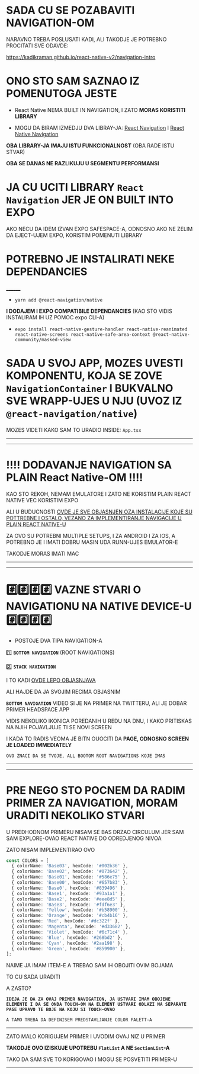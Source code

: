 # SADA CU SE POZABAVITI NAVIGATION-OM

NARAVNO TREBA POSLUSATI KADI, ALI TAKODJE JE POTREBNO PROCITATI SVE ODAVDE:

<https://kadikraman.github.io/react-native-v2/navigation-intro>

# ONO STO SAM SAZNAO IZ POMENUTOGA JESTE

- React Native NEMA BUILT IN NAVIGATION, I ZATO **MORAS KORISTITI LIBRARY**

- MOGU DA BIRAM IZMEDJU DVA LIBRAY-JA: [React Navigation](https://reactnavigation.org/) I [React Native Navigation](https://wix.github.io/react-native-navigation/docs/before-you-start/)

**OBA LIBRARY-JA IMAJU ISTU FUNKCIONALNOST** (OBA RADE ISTU STVAR)

**OBA SE DANAS NE RAZLIKUJU U SEGMENTU PERFORMANSI**

# JA CU UCITI LIBRARY `React Navigation` JER JE ON BUILT INTO EXPO

AKO NECU DA IDEM IZVAN EXPO SAFESPACE-A, ODNOSNO AKO NE ZELIM DA EJECT-UJEM EXPO, KORISTIM POMENUTI LIBRARY

# POTREBNO JE INSTALIRATI NEKE DEPENDANCIES

[______](https://kadikraman.github.io/react-native-v2/navigation-expo)

- `yarn add @react-navigation/native`

**I DODAJEM I EXPO COMPATIBILE DEPENDANCIES** (KAO STO VIDIS INSTALIRAM IH UZ POMOC expo CLI-A)

- `expo install react-native-gesture-handler react-native-reanimated react-native-screens react-native-safe-area-context @react-native-community/masked-view`

# SADA U SVOJ APP, MOZES UVESTI KOMPONENTU, KOJA SE ZOVE `NavigationContainer` I BUKVALNO SVE WRAPP-UJES U NJU (UVOZ IZ `@react-navigation/native`)

MOZES VIDETI KAKO SAM TO URADIO INSIDE: `App.tsx`

***

***

# !!!! DODAVANJE NAVIGATION SA PLAIN React Native-OM !!!!

KAO STO REKOH, NEMAM EMULATORE I ZATO NE KORISTIM PLAIN REACT NATIVE VEC KORISTIM EXPO

ALI U BUDUCNOSTI [OVDE JE SVE OBJASNJEN OZA INSTALACIJE KOJE SU POTTREBNE I OSTALO, VEZANO ZA IMPLEMENTIRANJE NAVIGACIJE U PLAIN REACT NATIVE-U](https://kadikraman.github.io/react-native-v2/navigation-rn)

ZA OVO SU POTREBNI MULTIPLE SETUPS, I ZA ANDROID I ZA IOS, A POTREBNO JE I IMATI DOBRU MASIN UDA RUNN-UJES EMULATOR-E

TAKODJE MORAS IMATI MAC

***

***

# #️⃣#️⃣#️⃣#️⃣ VAZNE STVARI O NAVIGATIONU NA NATIVE DEVICE-U #️⃣#️⃣#️⃣#️⃣

- POSTOJE DVA TIPA NAVIGATION-A

:one: **`BOTTOM NAVIGATION`** (ROOT NAVIGATIONS)

:two: **`STACK NAVIGATION`**

I TO KADI [OVDE LEPO OBJASNJAVA](https://kadikraman.github.io/react-native-v2/adding-navigation)

ALI HAJDE DA JA SVOJIM RECIMA OBJASNIM

**`BOTTOM NAVIGATION`** VIDEO SI JE NA PRIMER NA TWITTERU, ALI JE DOBAR PRIMER HEADSPACE APP

VIDIS NEKOLIKO IKONICA POREDANIH U REDU NA DNU, I KAKO PRITISKAS NA NJIH POJAVLJUJE TI SE NOVI SCREEN

I KADA TO RADIS VEOMA JE BITN OUOCITI DA **PAGE, ODNOSNO SCREEN JE LOADED IMMEDIATELY**

`OVO ZNACI DA SE TVOJE, ALL BOOTOM ROOT NAVIGATIONS KOJE IMAS`

***

***

# PRE NEGO STO POCNEM DA RADIM PRIMER ZA NAVIGATION, MORAM URADITI NEKOLIKO STVARI

U PREDHODNOM PRIMERU NISAM SE BAS DRZAO CIRCULUM JER SAM SAM EXPLORE-OVAO REACT NATIVE DO ODREDJENOG NIVOA

ZATO NISAM IMPLEMENTIRAO OVO

```ts
const COLORS = [
  { colorName: 'Base03', hexCode: '#002b36' },
  { colorName: 'Base02', hexCode: '#073642' },
  { colorName: 'Base01', hexCode: '#586e75' },
  { colorName: 'Base00', hexCode: '#657b83' },
  { colorName: 'Base0', hexCode: '#839496' },
  { colorName: 'Base1', hexCode: '#93a1a1' },
  { colorName: 'Base2', hexCode: '#eee8d5' },
  { colorName: 'Base3', hexCode: '#fdf6e3' },
  { colorName: 'Yellow', hexCode: '#b58900' },
  { colorName: 'Orange', hexCode: '#cb4b16' },
  { colorName: 'Red', hexCode: '#dc322f' },
  { colorName: 'Magenta', hexCode: '#d33682' },
  { colorName: 'Violet', hexCode: '#6c71c4' },
  { colorName: 'Blue', hexCode: '#268bd2' },
  { colorName: 'Cyan', hexCode: '#2aa198' },
  { colorName: 'Green', hexCode: '#859900' },
];
```

NAIME JA IMAM ITEM-E A TREBAO SAM IH OBOJITI OVIM BOJAMA

TO CU SADA URADITI

A ZASTO?

**`IDEJA JE DA ZA OVAJ PRIMER NAVIGATION, JA USTVARI IMAM OBOJENE ELEMENTE I DA SE ONDA TOUCH-OM NA ELEMENT USTVARI ODLAZI NA SEPARATE PAGE UPRAVO TE BOJE NA KOJU SI TOUCH-OVAO`**

`A TAMO TREBA DA DEFINISEM PREDSTAVLJANJE COLOR PALETT-A`

***

ZATO MALO KORIGUJEM PRIMER I UVODIM OVAJ NIZ U PRIMER

**TAKODJE OVO IZISKUJE UPOTREBU `FlatList` A NE `SectionList`-A**

TAKO DA SAM SVE TO KORIGOVAO I MOGU SE POSVETITI PRIMER-U

***